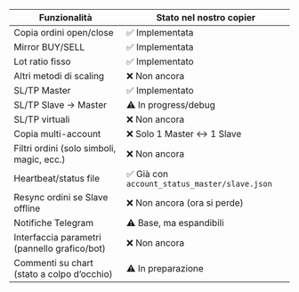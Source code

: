 | Funzionalità                                 | Stato nel nostro copier                      |
| -------------------------------------------- | -------------------------------------------- |
| Copia ordini open/close                      | ✅ Implementata                               |
| Mirror BUY/SELL                              | ✅ Implementata                               |
| Lot ratio fisso                              | ✅ Implementato                               |
| Altri metodi di scaling                      | ❌ Non ancora                                 |
| SL/TP Master                                 | ✅ Implementato                               |
| SL/TP Slave → Master                         | ⚠️ In progress/debug                         |
| SL/TP virtuali                               | ❌ Non ancora                                 |
| Copia multi-account                          | ❌ Solo 1 Master ↔ 1 Slave                    |
| Filtri ordini (solo simboli, magic, ecc.)    | ❌ Non ancora                                 |
| Heartbeat/status file                        | ✅ Già con `account_status_master/slave.json` |
| Resync ordini se Slave offline               | ❌ Non ancora (ora si perde)                  |
| Notifiche Telegram                           | ⚠️ Base, ma espandibili                      |
| Interfaccia parametri (pannello grafico/bot) | ❌ Non ancora                                 |
| Commenti su chart (stato a colpo d’occhio)   | ⚠️ In preparazione                           |
